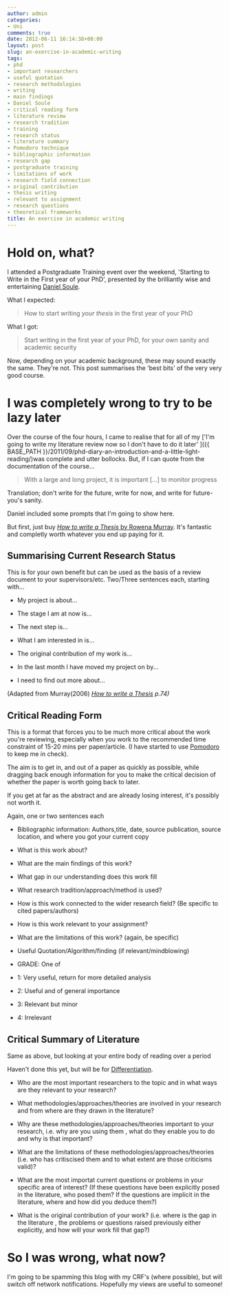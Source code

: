 ```yaml
---
author: admin
categories:
- Uni
comments: true
date: 2012-06-11 16:14:38+00:00
layout: post
slug: an-exercise-in-academic-writing
tags:
- phd
- important researchers
- useful quotation
- research methodologies
- writing
- main findings
- Daniel Soule
- critical reading form
- literature review
- research tradition
- training
- research status
- literature summary
- Pomodoro technique
- bibliographic information
- research gap
- postgraduate training
- limitations of work
- research field connection
- original contribution
- thesis writing
- relevant to assignment
- research questions
- theoretical frameworks
title: An exercise in academic writing
---
```



# Hold on, what?

I attended a Postgraduate Training event over the weekend, 'Starting to Write in the First year of your PhD', presented by the brilliantly wise and entertaining [Daniel Soule](http://www.vitae.ac.uk/policy-practice/40707-303521/Dr-Daniel-Soule.html).

What I expected:

> How to start writing _your thesis_ in the first year of your PhD

What I got:

> Start writing in the first year of your PhD, for your own sanity and academic security

Now, depending on your academic background, these may sound exactly the same. They're not. This post summarises the 'best bits' of the very very good course.

# I was completely wrong to try to be lazy later

Over the course of the four hours, I came to realise that for all of my ['I'm going to write my literature review now so I don't have to do it later' ]({{ BASE_PATH }}/2011/09/phd-diary-an-introduction-and-a-little-light-reading/)was complete and utter bollocks. But, if I can quote from the documentation of the course...

> With a large and long project, it is important [...] to monitor progress

Translation; don't write for the future, write for now, and write for future-you's sanity.

Daniel included some prompts that I'm going to show here.

But first, just buy [_How to write a Thesis_ by Rowena Murray](http://books.google.co.uk/books/about/How_to_Write_a_Thesis.html?id=H2htzdy-z_wC). It's fantastic and completly worth whatever you end up paying for it.

## Summarising Current Research Status

This is for your own benefit but can be used as the basis of a review document to your supervisors/etc. Two/Three sentences each, starting with...


  * My project is about...


  * The stage I am at now is...


  * The next step is...


  * What I am interested in is...


  * The original contribution of my work is...


  * In the last month I have moved my project on by...


  * I need to find out more about...

(Adapted from Murray(2006) _[How to write a Thesis](http://books.google.co.uk/books/about/How_to_Write_a_Thesis.html?id=H2htzdy-z_wC) p.74)_

## Critical Reading Form

This is a format that forces you to be much more critical about the work you're reviewing, especially when you work to the recommended time constraint of 15-20 mins per paper/article. (I have started to use [Pomodoro ](http://www.pomodorotechnique.com/)to keep me in check).

The aim is to get in, and out of a paper as quickly as possible, while dragging back enough information for you to make the critical decision of whether the paper is worth going back to later.

If you get at far as the abstract and are already losing interest, it's possibly not worth it.

Again, one or two sentences each


  * Bibliographic information: Authors,title, date, source publication, source location, and where you got your current copy


  * What is this work about?


  * What are the main findings of this work?


  * What gap in our understanding does this work fill


  * What research tradition/approach/method is used?


  * How is this work connected to the wider research field? (Be specific to cited papers/authors)


  * How is this work relevant to your assignment?


  * What are the limitations of this work? (again, be specific)


  * Useful Quotation/Algorithm/finding (if relevant/mindblowing)


  * GRADE: One of


  * 1: Very useful, return for more detailed analysis


  * 2: Useful and of general importance


  * 3: Relevant but minor


  * 4: Irrelevant

## Critical Summary of Literature

Same as above, but looking at your entire body of reading over a period

Haven't done this yet, but will be for [Differentiation](http://www.qub.ac.uk/schools/SchoolofPharmacy/Research/CurrentPGStudents/).


  * Who are the most important researchers to the topic and in what ways are they relevant to your research?


  * What methodologies/approaches/theories are involved in your research and from where are they drawn in the literature?


  * Why are these methodologies/approaches/theories important to your research, i.e. why are you using them , what do they enable you to do and why is that important?


  * What are the limitations of these methodologies/approaches/theories (i.e. who has critiscised them and to what extent are those criticisms valid)?


  * What are the most importat current questions or problems in your specific area of interest? (If these questions have been explicitly posed in the literature, who posed them? If the questions are implicit in the literature, where and how did you deduce them?)


  * What is the original contribution of your work? (i.e. where is the gap in the literature , the problems or questions raised previously either explicitly, and how will your work fill that gap?)

# So I was wrong, what now?

I'm going to be spamming this blog with my CRF's (where possible), but will switch off network notifications. Hopefully my views are useful to someone!

